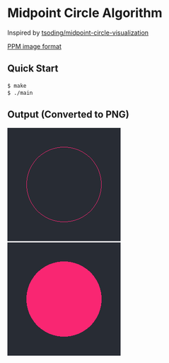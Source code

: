 # Midpoint Circle Algorithm

Inspired by [tsoding/midpoint-circle-visualization](https://github.com/tsoding/midpoint-circle-visualization)

[PPM image format](https://en.wikipedia.org/wiki/Netpbm)

## Quick Start

```console
$ make
$ ./main
```
## Output (Converted to PNG)

![Circle](img/circle.png) ![Filled circle](img/filled_circle.png)


